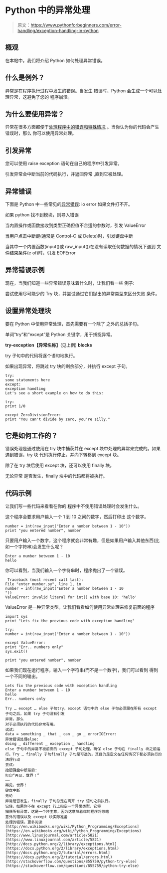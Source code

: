 # Python 中的异常处理

> 原文：<https://www.pythonforbeginners.com/error-handling/exception-handling-in-python>

## 概观

在本帖中，我们将介绍 Python 如何处理异常错误。

## 什么是例外？

异常是在程序执行过程中发生的错误。当发生
错误时，Python 会生成一个可以处理异常，这避免了您的
程序崩溃。

## 为什么要使用异常？

异常在很多方面都便于[处理程序中的错误和特殊情况](https://www.pythonforbeginners.com/error-handling/how-to-handle-errors-and-exceptions-in-python)
。当你认为你的代码会产生错误时，那么
你可以使用异常处理。

## 引发异常

您可以使用 raise exception
语句在自己的程序中引发异常。

引发异常会中断当前的代码执行，并返回异常
,直到它被处理。

## 异常错误

下面是 Python 中一些常见的[异常错误](https://www.pythonforbeginners.com/error-handling/python-errors-and-exceptions):
io error
如果文件打不开。

如果 python 找不到模块，则导入错误

当内置操作或函数接收到类型正确但值不合适的参数时，引发 ValueError

当用户点击中断键(通常是 Control-C 或 Delete)时，引发键盘中断

当其中一个内置函数(input()或 raw_input())在没有读取任何数据的情况下遇到
文件结束条件(e of)时，引发 EOFError

## 异常错误示例

现在，当我们知道一些异常错误意味着什么时，让我们看一些
例子:

尝试使用尽可能少的 Try 块，并尝试通过它们抛出的异常类型来区分失败
条件。

## 设置异常处理块

要在 Python 中使用异常处理，首先需要有一个除了
之外的总括子句。

单词“try”和“except”是 Python 关键字，用于捕捉异常。

**try-exception【异常名称】**(见上例) **blocks**

try 子句中的代码将逐个语句地执行。

如果出现异常，将跳过 try 块的剩余部分，并执行
except 子句。

```
try:
some statements here
except:
exception handling
Let's see a short example on how to do this:

try:
print 1/0
```

```
except ZeroDivisionError:
print "You can't divide by zero, you're silly."
```

## 它是如何工作的？

错误处理是通过使用在 try
块中捕获并在 except 块中处理的异常来完成的。如果遇到错误，try 块
代码执行停止，并向下转移到 except 块。

除了在 try 块后使用 except 块，还可以使用
finally 块。

无论异常
是否发生，finally 块中的代码都将被执行。

## 代码示例

让我们写一些代码来看看在你的
程序中不使用错误处理时会发生什么。

这个程序会要求用户输入一个 1 到 10 之间的数字，然后打印出
这个数字。

```
number = int(raw_input("Enter a number between 1 - 10"))
print "you entered number", number
```

只要用户输入一个数字，这个程序就会非常有趣，但是如果用户输入其他东西(比如一个字符串)会发生什么呢？

```
Enter a number between 1 - 10
hello
```

你可以看到，当我们输入一个字符串时，程序抛出了一个错误。

```
 Traceback (most recent call last):
File "enter_number.py", line 1, in
number = int(raw_input("Enter a number between 1 - 10
"))
ValueError: invalid literal for int() with base 10: 'hello'
```

ValueError 是一种异常类型。让我们看看如何使用异常处理来修复前面的程序

```
import sys
print "Lets fix the previous code with exception handling"

try:
number = int(raw_input("Enter a number between 1 - 10"))

except ValueError:
print "Err.. numbers only"
sys.exit()

print "you entered number", number
```

如果我们现在运行程序，输入一个字符串(而不是一个数字)，我们可以看到
得到一个不同的输出。

```
Lets fix the previous code with exception handling
Enter a number between 1 - 10
hello
Err.. numbers only
```

```
Try … except … else 子句try，except 语句中的 else 子句必须跟在所有 except 子句之后，如果 try 子句没有引发
异常，那么
对于必须执行的代码非常有用。
试试:
data = something _ that _ can _ go _ errorIOError: 
异常错误处理else:
doing _ different _ exception _ handling
else 子句中的异常不被前面的 except 子句处理。确保 else 子句在 finally 块之前运行。Try … finally 子句finally 子句是可选的。其目的是定义在任何情况下都必须执行的清理行动
尝试:
抬起键盘中断最后:
打印“再见，世界！”
……
再见，世界！
键盘中断
无论
异常是否发生，finally 子句总是在离开 try 语句之前执行。
记住，如果你不在 except 行上指定一个异常类型，它将
捕获所有异常，这是一个坏主意，因为这意味着你的程序将忽略
意外的错误以及 except 块实际准备
处理的错误。更多阅读[http://en.wikibooks.org/wiki/Python_Programming/Exceptions](https://en.wikibooks.org/wiki/Python_Programming/Exceptions)[http://www.linuxjournal.com/article/5821](https://www.linuxjournal.com/article/5821)[http://docs.python.org/2/library/exceptions.html](https://docs.python.org/2/library/exceptions.html)[http://docs.python.org/2/tutorial/errors.html](https://docs.python.org/2/tutorial/errors.html)[http://stackoverflow.com/questions/855759/python-try-else](https://stackoverflow.com/questions/855759/python-try-else)    

```